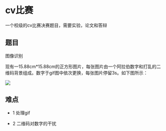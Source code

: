 # cv比赛

一个校级的cv比赛决赛题目，需要实验，论文和答辩

## 题目

图像识别

现有一15.88cm*15.88cm的正方形图片，每张图片由一个阿拉伯数字和打乱的二维码背景组成。数字于gif图中依次更换，每张图片停留3s。如下图所示：

![](https://github.com/naginoasukara/cv/blob/master/%E8%AF%86%E5%88%AB%E4%BA%8C%E7%BB%B4%E7%A0%81%E4%B8%AD%E7%9A%84%E6%95%B0%E5%AD%97/download.gif)

## 难点

* 1 处理gif

* 2 二维码对数字的干扰
